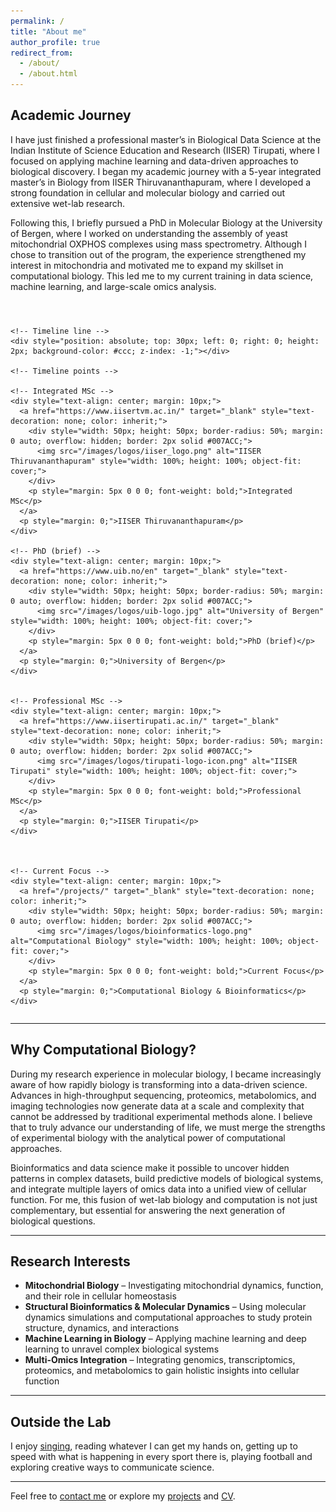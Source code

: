 ```yaml
---
permalink: /
title: "About me"
author_profile: true
redirect_from: 
  - /about/
  - /about.html
---
```


## Academic Journey

I have just finished a professional master’s in Biological Data Science at the Indian Institute of Science Education and Research (IISER) Tirupati, where I focused on applying machine learning and data-driven approaches to biological discovery. I began my academic journey with a 5-year integrated master’s in Biology from IISER Thiruvananthapuram, where I developed a strong foundation in cellular and molecular biology and carried out extensive wet-lab research.

Following this, I briefly pursued a PhD in Molecular Biology at the University of Bergen, where I worked on understanding the assembly of yeast mitochondrial OXPHOS complexes using mass spectrometry. Although I chose to transition out of the program, the experience strengthened my interest in mitochondria and motivated me to expand my skillset in computational biology. This led me to my current training in data science, machine learning, and large-scale omics analysis.

<div style="margin-top: 40px;">
  <div style="display: flex; justify-content: space-between; align-items: center; position: relative; margin-top: 20px; flex-wrap: wrap;">

    <!-- Timeline line -->
    <div style="position: absolute; top: 30px; left: 0; right: 0; height: 2px; background-color: #ccc; z-index: -1;"></div>

    <!-- Timeline points -->

    <!-- Integrated MSc -->
    <div style="text-align: center; margin: 10px;">
      <a href="https://www.iisertvm.ac.in/" target="_blank" style="text-decoration: none; color: inherit;">
        <div style="width: 50px; height: 50px; border-radius: 50%; margin: 0 auto; overflow: hidden; border: 2px solid #007ACC;">
          <img src="/images/logos/iiser_logo.png" alt="IISER Thiruvananthapuram" style="width: 100%; height: 100%; object-fit: cover;">
        </div>
        <p style="margin: 5px 0 0 0; font-weight: bold;">Integrated MSc</p>
      </a>
      <p style="margin: 0;">IISER Thiruvananthapuram</p>
    </div>

    <!-- PhD (brief) -->
    <div style="text-align: center; margin: 10px;">
      <a href="https://www.uib.no/en" target="_blank" style="text-decoration: none; color: inherit;">
        <div style="width: 50px; height: 50px; border-radius: 50%; margin: 0 auto; overflow: hidden; border: 2px solid #007ACC;">
          <img src="/images/logos/uib-logo.jpg" alt="University of Bergen" style="width: 100%; height: 100%; object-fit: cover;">
        </div>
        <p style="margin: 5px 0 0 0; font-weight: bold;">PhD (brief)</p>
      </a>
      <p style="margin: 0;">University of Bergen</p>
    </div>


    <!-- Professional MSc -->
    <div style="text-align: center; margin: 10px;">
      <a href="https://www.iisertirupati.ac.in/" target="_blank" style="text-decoration: none; color: inherit;">
        <div style="width: 50px; height: 50px; border-radius: 50%; margin: 0 auto; overflow: hidden; border: 2px solid #007ACC;">
          <img src="/images/logos/tirupati-logo-icon.png" alt="IISER Tirupati" style="width: 100%; height: 100%; object-fit: cover;">
        </div>
        <p style="margin: 5px 0 0 0; font-weight: bold;">Professional MSc</p>
      </a>
      <p style="margin: 0;">IISER Tirupati</p>
    </div>



    <!-- Current Focus -->
    <div style="text-align: center; margin: 10px;">
      <a href="/projects/" target="_blank" style="text-decoration: none; color: inherit;">
        <div style="width: 50px; height: 50px; border-radius: 50%; margin: 0 auto; overflow: hidden; border: 2px solid #007ACC;">
          <img src="/images/logos/bioinformatics-logo.png" alt="Computational Biology" style="width: 100%; height: 100%; object-fit: cover;">
        </div>
        <p style="margin: 5px 0 0 0; font-weight: bold;">Current Focus</p>
      </a>
      <p style="margin: 0;">Computational Biology & Bioinformatics</p>
    </div>

  </div>
</div>

---

## Why Computational Biology?

During my research experience in molecular biology, I became increasingly aware of how rapidly biology is transforming into a data-driven science. Advances in high-throughput sequencing, proteomics, metabolomics, and imaging technologies now generate data at a scale and complexity that cannot be addressed by traditional experimental methods alone. I believe that to truly advance our understanding of life, we must merge the strengths of experimental biology with the analytical power of computational approaches.

Bioinformatics and data science make it possible to uncover hidden patterns in complex datasets, build predictive models of biological systems, and integrate multiple layers of omics data into a unified view of cellular function. For me, this fusion of wet-lab biology and computation is not just complementary, but essential for answering the next generation of biological questions.

---

## Research Interests

- **Mitochondrial Biology** – Investigating mitochondrial dynamics, function, and their role in cellular homeostasis
- **Structural Bioinformatics & Molecular Dynamics** – Using molecular dynamics simulations and computational approaches to study protein structure, dynamics, and interactions
- **Machine Learning in Biology** – Applying machine learning and deep learning to unravel complex biological systems
- **Multi-Omics Integration** – Integrating genomics, transcriptomics, proteomics, and metabolomics to gain holistic insights into cellular function

---

## Outside the Lab

I enjoy [singing](https://www.instagram.com/the_singing_gypsy/), reading whatever I can get my hands on, getting up to speed with what is happening in every sport there is, playing football and exploring creative ways to communicate science.

---

Feel free to [contact me](mailto:rithwikrar98@gmail.com) or explore my [projects](/rithwiknambiar.github.io/projects/) and [CV](/rithwiknambiar.github.io/CV.pdf).
